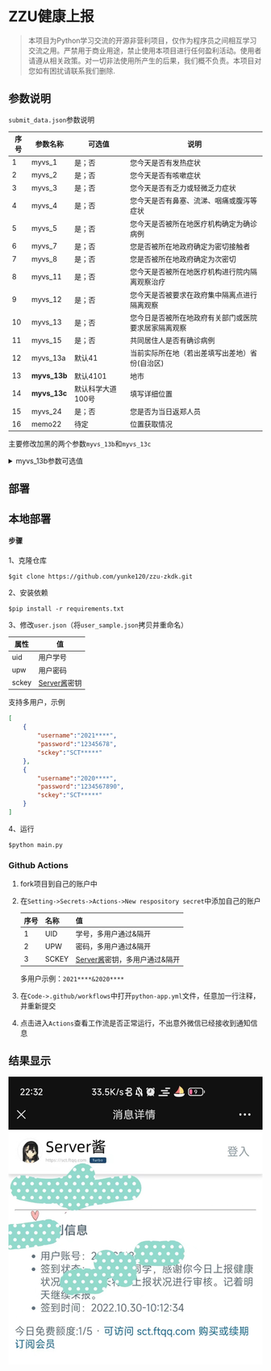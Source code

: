 # ZZU健康上报



> 本项目为Python学习交流的开源非营利项目，仅作为程序员之间相互学习交流之用。严禁用于商业用途，禁止使用本项目进行任何盈利活动。使用者请遵从相关政策。对一切非法使用所产生的后果，我们概不负责。本项目对您如有困扰请联系我们删除.

## 参数说明

`submit_data.json`参数说明

| 序号 | 参数名称     | 可选值            | 说明                                                 |
| ---- | ------------ | ----------------- | ---------------------------------------------------- |
| 1    | myvs_1       | 是；否            | 您今天是否有发热症状                                 |
| 2    | myvs_2       | 是；否            | 您今天是否有咳嗽症状                                 |
| 3    | myvs_3       | 是；否            | 您今天是否有乏力或轻微乏力症状                       |
| 4    | myvs_4       | 是；否            | 您今天是否有鼻塞、流涕、咽痛或腹泻等症状             |
| 5    | myvs_5       | 是；否            | 您今天是否被所在地医疗机构确定为确诊病例             |
| 6    | myvs_7       | 是；否            | 您是否被所在地政府确定为密切接触者                   |
| 7    | myvs_8       | 是；否            | 您是否被所在地政府确定为次密切                       |
| 8    | myvs_11      | 是；否            | 您今天是否被所在地医疗机构进行院内隔离观察治疗       |
| 9    | myvs_12      | 是；否            | 您今天是否被要求在政府集中隔离点进行隔离观察         |
| 10   | myvs_13      | 是；否            | 您今日是否被所在地政府有关部门或医院要求居家隔离观察 |
| 11   | myvs_15      | 是；否            | 共同居住人是否有确诊病例                             |
| 12   | myvs_13a     | 默认41            | 当前实际所在地（若出差填写出差地）省份(自治区)       |
| 13   | **myvs_13b** | 默认4101          | 地市                                                 |
| 14   | **myvs_13c** | 默认科学大道100号 | 填写详细位置                                         |
| 15   | myvs_24      | 是；否            | 您是否为当日返郑人员                                 |
| 16   | memo22       | 待定              | 位置获取情况                                         |

主要修改加黑的两个参数`myvs_13b`和`myvs_13c`

<details>
<summary>myvs_13b参数可选值</summary>

4100：河南省
4101：郑州市
4102：开封市
4103：洛阳市
4104：平顶山市
4105：安阳市
4106：鹤壁市
4107：新乡市
4108：焦作市
4109：濮阳市
4110：许昌市
4111：漯河市
4112：三门峡市
4113：南阳市
4114：商丘市
4115：信阳市
4116：周口市
4117：驻马店市
4118：济源市
4127：河南省周口市川汇区
4151：郑州大学主校区
4152：郑州大学南校区
4153：郑州大学北校区
4154：郑州大学东校区
4155：郑州大学洛阳校区
4156：郑州大学护理校区
4157：郑州大学农学院校区
4190：河南省省直辖县级行政区划

</details>

## 部署

## 本地部署

#### 步骤

1、克隆仓库

```
$git clone https://github.com/yunke120/zzu-zkdk.git
```

2、安装依赖

```
$pip install -r requirements.txt
```

3、修改`user.json`（将`user_sample.json`拷贝并重命名）

| 属性  | 值                                    |
| ----- | ------------------------------------- |
| uid   | 用户学号                              |
| upw   | 用户密码                              |
| sckey | [Server酱](https://sct.ftqq.com/)密钥 |

支持多用户，示例

```json
[
    {
        "username":"2021****",
        "password":"12345678",
        "sckey":"SCT*****"
    },
    {
        "username":"2020****",
        "password":"1234567890",
        "sckey":"SCT*****"
    }
]
```



4、运行

```
$python main.py
```



### Github Actions

1. fork项目到自己的账户中

2. 在`Setting->Secrets->Actions->New respository secret`中添加自己的账户

   | 序号 | 名称  | 值                                                           |
   | ---- | ----- | ------------------------------------------------------------ |
   | 1    | UID   | 学号，多用户通过&隔开                                        |
   | 2    | UPW   | 密码，多用户通过&隔开                                        |
   | 3    | SCKEY | [Server酱](https://sct.ftqq.com/sendkey)密钥，多用户通过&隔开 |

   多用户示例：`2021****&2020****`

3. 在`Code->.github/workflows`中打开`python-app.yml`文件，任意加一行注释，并重新提交

4. 点击进入`Actions`查看工作流是否正常运行，不出意外微信已经接收到通知信息

## 结果显示

![image-20221030223343441](figures/image-20221030223343441.png)